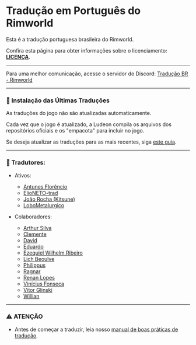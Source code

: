 # Tradução em Português do Rimworld

Esta é a tradução portuguesa brasileira do Rimworld.

Confira esta página para obter informações sobre o licenciamento: **[LICENÇA](http://ludeon.com/forums/index.php?topic=2933.0)**.

------------------------

Para uma melhor comunicação, acesse o servidor do Discord: [Tradução BR - Rimworld](https://discord.gg/JYhMBbR7v3)

------------------------

### 📄 Instalação das Últimas Traduções

As traduções do jogo não são atualizadas automaticamente.

Cada vez que o jogo é atualizado, a Ludeon compila os arquivos dos repositórios oficiais e os "empacota" para incluir no jogo.

Se deseja atualizar as traduções para as mais recentes, siga [este guia](https://github.com/Ludeon/RimWorld-PortugueseBrazilian/blob/master/.Instalação/GuiaDeInstalação.md).

------------------------

### 🧩 Tradutores:

- Ativos:
  - [Antunes Florêncio](https://github.com/antunes1611)
  - [ElioNETO-trad](https://github.com/ElioNETO-trad)
  - [João Rocha (Kitsune)](https://github.com/Kitsune912)
  - [LoboMetalurgico](https://github.com/LoboMetalurgico)

- Colaboradores:
  - [Arthur Silva](https://github.com/ArxdSilva)
  - [Clemente](https://github.com/ClemensXV)
  - [David](https://github.com/Zer0Gaming)
  - [Eduardo](https://github.com/eduardo0619)
  - [Ezequiel Wilhelm Ribeiro](https://github.com/Firty)
  - [Lich Beoulve](https://github.com/lichbeoulve)
  - [Philippus](https://github.com/PhilippusBR)
  - [Ragnar](https://github.com/RagnarLothbroke)
  - [Renan Lopes](https://github.com/renan905)
  - [Vinícius Fonseca](https://github.com/vinnysoft)
  - [Vitor Glinski](https://github.com/VitorGlinski)
  - [Willian](https://github.com/Srlimao)

-------------------------

### ⚠️ ATENÇÃO

- Antes de começar a traduzir, leia nosso [manual de boas práticas de tradução](https://github.com/Ludeon/RimWorld-PortugueseBrazilian/blob/master/boaspraticas.md).
